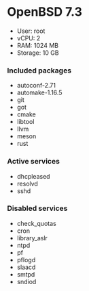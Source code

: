 # OpenBSD 7.3

- User: root
- vCPU: 2
- RAM: 1024 MB
- Storage: 10 GB

### Included packages

- autoconf-2.71
- automake-1.16.5
- git
- got
- cmake
- libtool
- llvm
- meson
- rust

### Active services

- dhcpleased
- resolvd
- sshd

### Disabled services

- check_quotas
- cron
- library_aslr
- ntpd
- pf
- pflogd
- slaacd
- smtpd
- sndiod

